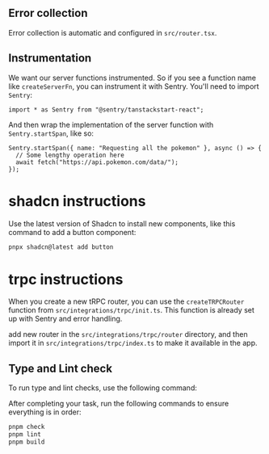## Error collection

Error collection is automatic and configured in `src/router.tsx`.

## Instrumentation

We want our server functions instrumented. So if you see a function name like `createServerFn`, you can instrument it with Sentry. You'll need to import `Sentry`:

```tsx
import * as Sentry from "@sentry/tanstackstart-react";
```

And then wrap the implementation of the server function with `Sentry.startSpan`, like so:

```tsx
Sentry.startSpan({ name: "Requesting all the pokemon" }, async () => {
  // Some lengthy operation here
  await fetch("https://api.pokemon.com/data/");
});
```

# shadcn instructions

Use the latest version of Shadcn to install new components, like this command to add a button component:

```bash
pnpx shadcn@latest add button
```

# trpc instructions

When you create a new tRPC router, you can use the `createTRPCRouter` function from `src/integrations/trpc/init.ts`. This function is already set up with Sentry and error handling.

add new router in the `src/integrations/trpc/router` directory, and then import it in `src/integrations/trpc/index.ts` to make it available in the app.


## Type and Lint check
To run type and lint checks, use the following command:

After completing your task, run the following commands to ensure everything is in order:
```bash
pnpm check
pnpm lint
pnpm build
```


